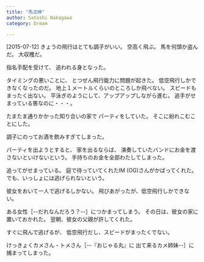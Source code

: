 ```yaml
---
title: "馬泥棒"
author: Satoshi Nakagawa
category: Dream

---
```


[2015-07-12]  きょうの飛行はとても調子がいい。
空高く飛ぶ。
馬を何頭か盗んだ。
大収穫だ。

 指名手配を受けて、
追われる身となった。

 タイミングの悪いことに、
とつぜん飛行能力に問題が起きた。
低空飛行しかできなくなったのだ。
地上１メートルくらいのところしか飛べない。
スピードもまったく出ない。
平泳ぎのようにして、アップアップしながら進む。
追手がせまっている筈なのに・・・。

<!--more-->

 たまたま通りかかった知り合いの家で
パーティをしていた。
そこに紛れこむことにした。

 調子にのってお酒を飲みすぎてしまった。

 パーティを出ようとすると、
家を出るならば、
演奏していたバンドにお金を渡さないといけないという。
手持ちのお金を全部わたしてしまった。

 追ってがせまっている。
庭で待っていてくれたIM (OG)さんがかばってくれた。
でも、いっしょには逃げられないという。

 彼女をおいて一人で逃げるしかない。
飛びあがったが、低空飛行しかできない。

 ある女性［--だれなんだろう？--］につかまってしまう。
その日は、彼女の家に置いておかれた。
翌朝、彼女の父親が許してくれた。

 すぐに飛んで逃げるが、
低空飛行だし、スピードがまったくでない。

 けっきょくカメさん・トメさん［--『おじゃる丸』に
出て来るカメ姉妹--］に捕まってしまった。

